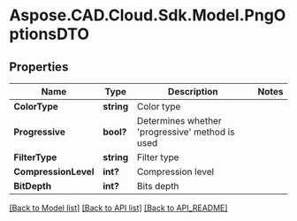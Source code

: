 # Aspose.CAD.Cloud.Sdk.Model.PngOptionsDTO
## Properties

Name | Type | Description | Notes
------------ | ------------- | ------------- | -------------
**ColorType** | **string** | Color type | 
**Progressive** | **bool?** | Determines whether &#39;progressive&#39; method is used | 
**FilterType** | **string** | Filter type | 
**CompressionLevel** | **int?** | Compression level | 
**BitDepth** | **int?** | Bits depth | 

[[Back to Model list]](API_README.md#documentation-for-models) [[Back to API list]](API_README.md#documentation-for-api-endpoints) [[Back to API_README]](API_README.md)

